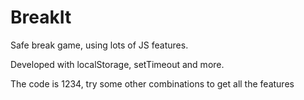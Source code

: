 # BreakIt
Safe break game, using lots of JS features.

Developed with localStorage, setTimeout and more.

The code is 1234, try some other combinations to get all the features
